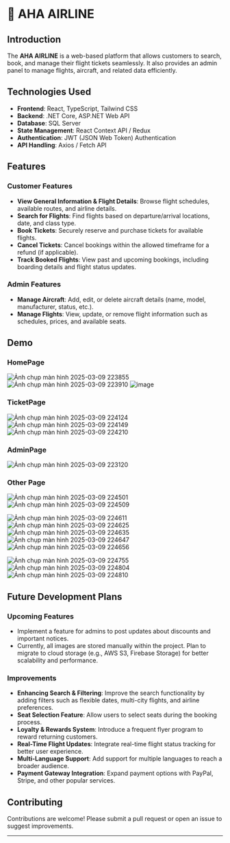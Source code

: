 # 🛫 AHA AIRLINE

## Introduction
The **AHA AIRLINE** is a web-based platform that allows customers to search, book, and manage their flight tickets seamlessly. It also provides an admin panel to manage flights, aircraft, and related data efficiently.

## Technologies Used
- **Frontend**: React, TypeScript, Tailwind CSS
- **Backend**: .NET Core, ASP.NET Web API
- **Database**: SQL Server
- **State Management**: React Context API / Redux
- **Authentication**: JWT (JSON Web Token) Authentication
- **API Handling**: Axios / Fetch API

## Features

### Customer Features
- **View General Information & Flight Details**: Browse flight schedules, available routes, and airline details.
- **Search for Flights**: Find flights based on departure/arrival locations, date, and class type.
- **Book Tickets**: Securely reserve and purchase tickets for available flights.
- **Cancel Tickets**: Cancel bookings within the allowed timeframe for a refund (if applicable).
- **Track Booked Flights**: View past and upcoming bookings, including boarding details and flight status updates.

### Admin Features
- **Manage Aircraft**: Add, edit, or delete aircraft details (name, model, manufacturer, status, etc.).
- **Manage Flights**: View, update, or remove flight information such as schedules, prices, and available seats.

## Demo
### HomePage
![Ảnh chụp màn hình 2025-03-09 223855](https://github.com/user-attachments/assets/b43770ad-8e5a-41c2-b230-680ee9908f11)
![Ảnh chụp màn hình 2025-03-09 223910](https://github.com/user-attachments/assets/fc45d908-a8f1-4c81-8c6d-bb229b92c671)
![image](https://github.com/user-attachments/assets/1c84b1a2-ff53-4e2c-b354-a63b62c35ee3)

### TicketPage
![Ảnh chụp màn hình 2025-03-09 224124](https://github.com/user-attachments/assets/594df529-db7d-47d5-8e35-dbd75bbe43d9)
![Ảnh chụp màn hình 2025-03-09 224149](https://github.com/user-attachments/assets/09b35e22-b194-47ae-8216-25f5c4060fd9)
![Ảnh chụp màn hình 2025-03-09 224210](https://github.com/user-attachments/assets/eea5db6a-124a-47ca-8e92-38e220520573)

### AdminPage
![Ảnh chụp màn hình 2025-03-09 223120](https://github.com/user-attachments/assets/b9332bf8-849a-4c32-829d-79a15152ea77)

### Other Page
![Ảnh chụp màn hình 2025-03-09 224501](https://github.com/user-attachments/assets/dacfd0f3-c925-4b1a-866b-0493ec597dde)
![Ảnh chụp màn hình 2025-03-09 224509](https://github.com/user-attachments/assets/4576eef8-f7a1-4c6d-b248-b1d464e3d470)

![Ảnh chụp màn hình 2025-03-09 224611](https://github.com/user-attachments/assets/4849eb3b-dec6-4eae-af1d-ab146ef752b0)
![Ảnh chụp màn hình 2025-03-09 224625](https://github.com/user-attachments/assets/d4c11d62-db65-4ad8-a60d-b24616c9d7c0)
![Ảnh chụp màn hình 2025-03-09 224635](https://github.com/user-attachments/assets/df496135-1ee0-4a92-980b-75b15891b229)
![Ảnh chụp màn hình 2025-03-09 224647](https://github.com/user-attachments/assets/38c29344-07a5-4809-881e-27e8b01b088e)
![Ảnh chụp màn hình 2025-03-09 224656](https://github.com/user-attachments/assets/c62883c3-04c0-4a6a-b352-8d3fd7e94337)

![Ảnh chụp màn hình 2025-03-09 224755](https://github.com/user-attachments/assets/67e257c0-1bea-4d4e-99d2-d8a72d60412a)
![Ảnh chụp màn hình 2025-03-09 224804](https://github.com/user-attachments/assets/a4e3f219-65e9-4b71-8ab5-523bc763d4e0)
![Ảnh chụp màn hình 2025-03-09 224810](https://github.com/user-attachments/assets/981cc97e-2746-48c1-ac8c-739fb1fd07a7)

## Future Development Plans
### Upcoming Features
   - Implement a feature for admins to post updates about discounts and important notices.
   - Currently, all images are stored manually within the project. Plan to migrate to cloud storage (e.g., AWS S3, Firebase Storage) for better scalability and performance.

### Improvements
- **Enhancing Search & Filtering**: Improve the search functionality by adding filters such as flexible dates, multi-city flights, and airline preferences.
- **Seat Selection Feature**: Allow users to select seats during the booking process.
- **Loyalty & Rewards System**: Introduce a frequent flyer program to reward returning customers.
- **Real-Time Flight Updates**: Integrate real-time flight status tracking for better user experience.
- **Multi-Language Support**: Add support for multiple languages to reach a broader audience.
- **Payment Gateway Integration**: Expand payment options with PayPal, Stripe, and other popular services.

## Contributing
Contributions are welcome! Please submit a pull request or open an issue to suggest improvements.

---
